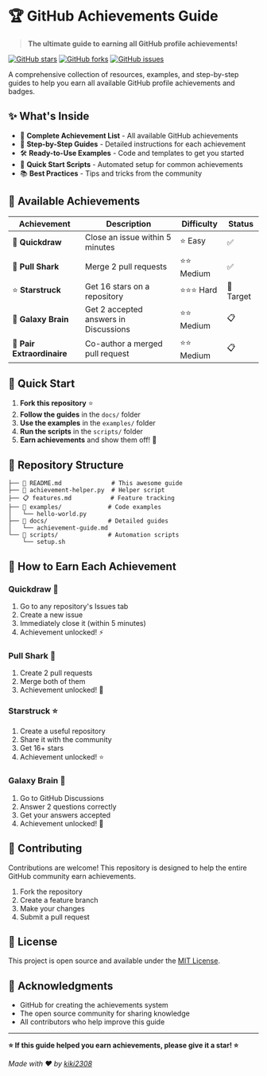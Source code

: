 # 🏆 GitHub Achievements Guide

> **The ultimate guide to earning all GitHub profile achievements!**

[![GitHub stars](https://img.shields.io/github/stars/kiki2308/github-achievements-practice?style=social)](https://github.com/kiki2308/github-achievements-practice)
[![GitHub forks](https://img.shields.io/github/forks/kiki2308/github-achievements-practice?style=social)](https://github.com/kiki2308/github-achievements-practice/fork)
[![GitHub issues](https://img.shields.io/github/issues/kiki2308/github-achievements-practice)](https://github.com/kiki2308/github-achievements-practice/issues)

A comprehensive collection of resources, examples, and step-by-step guides to help you earn all available GitHub profile achievements and badges.

## ✨ What's Inside

- 🎯 **Complete Achievement List** - All available GitHub achievements
- 📖 **Step-by-Step Guides** - Detailed instructions for each achievement
- 🛠️ **Ready-to-Use Examples** - Code and templates to get you started
- 🚀 **Quick Start Scripts** - Automated setup for common achievements
- 📚 **Best Practices** - Tips and tricks from the community

## 🏅 Available Achievements

| Achievement | Description | Difficulty | Status |
|-------------|-------------|------------|--------|
| 🎯 **Quickdraw** | Close an issue within 5 minutes | ⭐ Easy | ✅ |
| 🦈 **Pull Shark** | Merge 2 pull requests | ⭐⭐ Medium | ✅ |
| ⭐ **Starstruck** | Get 16 stars on a repository | ⭐⭐⭐ Hard | 🎯 Target |
| 🧠 **Galaxy Brain** | Get 2 accepted answers in Discussions | ⭐⭐ Medium | 📋 |
| 🤝 **Pair Extraordinaire** | Co-author a merged pull request | ⭐⭐ Medium | 📋 |

## 🚀 Quick Start

1. **Fork this repository** ⭐
2. **Follow the guides** in the `docs/` folder
3. **Use the examples** in the `examples/` folder
4. **Run the scripts** in the `scripts/` folder
5. **Earn achievements** and show them off! 🎉

## 📁 Repository Structure

```
├── 📄 README.md              # This awesome guide
├── 🐍 achievement-helper.py  # Helper script
├── 📋 features.md           # Feature tracking
├── 📁 examples/             # Code examples
│   └── hello-world.py
├── 📁 docs/                 # Detailed guides
│   └── achievement-guide.md
└── 📁 scripts/              # Automation scripts
    └── setup.sh
```

## 🎯 How to Earn Each Achievement

### Quickdraw 🎯
1. Go to any repository's Issues tab
2. Create a new issue
3. Immediately close it (within 5 minutes)
4. Achievement unlocked! ⚡

### Pull Shark 🦈
1. Create 2 pull requests
2. Merge both of them
3. Achievement unlocked! 🦈

### Starstruck ⭐
1. Create a useful repository
2. Share it with the community
3. Get 16+ stars
4. Achievement unlocked! ⭐

### Galaxy Brain 🧠
1. Go to GitHub Discussions
2. Answer 2 questions correctly
3. Get your answers accepted
4. Achievement unlocked! 🧠

## 🤝 Contributing

Contributions are welcome! This repository is designed to help the entire GitHub community earn achievements.

1. Fork the repository
2. Create a feature branch
3. Make your changes
4. Submit a pull request

## 📝 License

This project is open source and available under the [MIT License](LICENSE).

## 🙏 Acknowledgments

- GitHub for creating the achievements system
- The open source community for sharing knowledge
- All contributors who help improve this guide

---

**⭐ If this guide helped you earn achievements, please give it a star! ⭐**

*Made with ❤️ by [kiki2308](https://github.com/kiki2308)*
